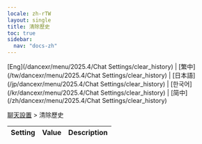 ```yaml
---
locale: zh-rTW
layout: single
title: 清除歷史
toc: true
sidebar:
  nav: "docs-zh"
---
```

[Eng](/dancexr/menu/2025.4/Chat Settings/clear_history) | [繁中](/tw/dancexr/menu/2025.4/Chat Settings/clear_history) | [日本語](/jp/dancexr/menu/2025.4/Chat Settings/clear_history) | [한국어](/kr/dancexr/menu/2025.4/Chat Settings/clear_history) | [简中](/zh/dancexr/menu/2025.4/Chat Settings/clear_history)

[聊天設置](../menu#聊天設置) > 清除歷史



| Setting | Value | Description |
| :--- | --- | :--- |

